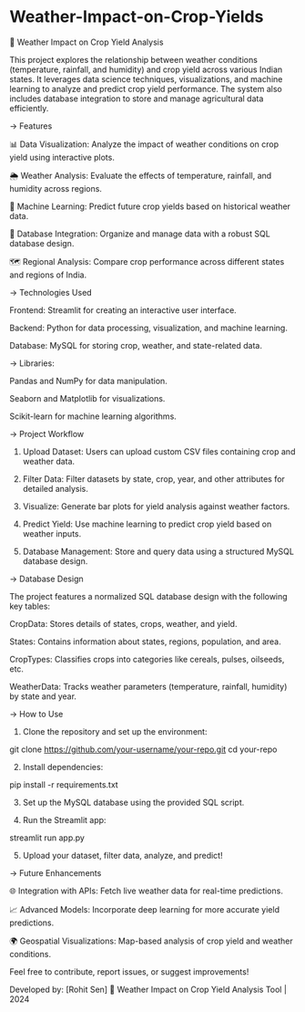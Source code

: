# Weather-Impact-on-Crop-Yields

🌾 Weather Impact on Crop Yield Analysis

This project explores the relationship between weather conditions (temperature, rainfall, and humidity) and crop yield across various Indian states. It leverages data science techniques, visualizations, and machine learning to analyze and predict crop yield performance. The system also includes database integration to store and manage agricultural data efficiently.

-> Features

📊 Data Visualization: Analyze the impact of weather conditions on crop yield using interactive plots.

🌦️ Weather Analysis: Evaluate the effects of temperature, rainfall, and humidity across regions.

🤖 Machine Learning: Predict future crop yields based on historical weather data.

📁 Database Integration: Organize and manage data with a robust SQL database design.

🗺️ Regional Analysis: Compare crop performance across different states and regions of India.

-> Technologies Used

Frontend: Streamlit for creating an interactive user interface.

Backend: Python for data processing, visualization, and machine learning.

Database: MySQL for storing crop, weather, and state-related data.

-> Libraries:

Pandas and NumPy for data manipulation.

Seaborn and Matplotlib for visualizations.

Scikit-learn for machine learning algorithms.

-> Project Workflow

1. Upload Dataset: Users can upload custom CSV files containing crop and weather data.


2. Filter Data: Filter datasets by state, crop, year, and other attributes for detailed analysis.


3. Visualize: Generate bar plots for yield analysis against weather factors.


4. Predict Yield: Use machine learning to predict crop yield based on weather inputs.


5. Database Management: Store and query data using a structured MySQL database design.

-> Database Design

The project features a normalized SQL database design with the following key tables:

CropData: Stores details of states, crops, weather, and yield.

States: Contains information about states, regions, population, and area.

CropTypes: Classifies crops into categories like cereals, pulses, oilseeds, etc.

WeatherData: Tracks weather parameters (temperature, rainfall, humidity) by state and year.

-> How to Use

1. Clone the repository and set up the environment:

git clone https://github.com/your-username/your-repo.git
cd your-repo


2. Install dependencies:

pip install -r requirements.txt


3. Set up the MySQL database using the provided SQL script.


4. Run the Streamlit app:

streamlit run app.py


5. Upload your dataset, filter data, analyze, and predict!

-> Future Enhancements

🌐 Integration with APIs: Fetch live weather data for real-time predictions.

📈 Advanced Models: Incorporate deep learning for more accurate yield predictions.

🌍 Geospatial Visualizations: Map-based analysis of crop yield and weather conditions.

Feel free to contribute, report issues, or suggest improvements!

Developed by: [Rohit Sen]
🌾 Weather Impact on Crop Yield Analysis Tool | 2024


